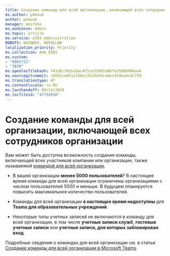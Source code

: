 ```yaml
---
title: Создание команды для всей организации, включающей всех сотрудников организации
ms.author: pebaum
author: pebaum
manager: mnirkhe
ms.audience: Admin
ms.topic: article
ms.service: o365-administration
ROBOTS: NOINDEX, NOFOLLOW
localization_priority: Priority
ms.collection: Adm_O365
ms.custom:
- "9001731"
- "3830"
ms.openlocfilehash: f41d6cf8cb1bac471ca33d81a867a35080906ae4
ms.sourcegitcommit: c6692ce0fa1358ec3529e59ca0ecdfdea4cdc759
ms.translationtype: HT
ms.contentlocale: ru-RU
ms.lasthandoff: 09/14/2020
ms.locfileid: "47732656"
---
```

# <a name="create-an-org-wide-team-that-includes-everyone-in-your-organization"></a>Создание команды для всей организации, включающей всех сотрудников организации

Вам может быть доступна возможность создания команды, включающей всех участников компании или организации, также называемой [командой для всей организации](https://docs.microsoft.com/microsoftteams/create-an-org-wide-team).

- В вашей организации **менее 5000 пользователей**? В настоящее время команды для всей организации ограничены организациями с числом пользователей 5000 и меньше. В будущем планируется повысить максимальное количество пользователей.

- Команды для всей организации **в настоящее время недоступны** для **Teams для образовательных учреждений**.

- Некоторые типы учетных записей не включаются в команду для всей организации, в том числе **учетные записи служб**, **гостевые учетные записи** или **учетные записи, для которых заблокирован вход**.

Подробные сведения о командах для всей организации см. в статье [Создание команды для всей организации в Microsoft Teams](https://docs.microsoft.com/microsoftteams/create-an-org-wide-team). 
